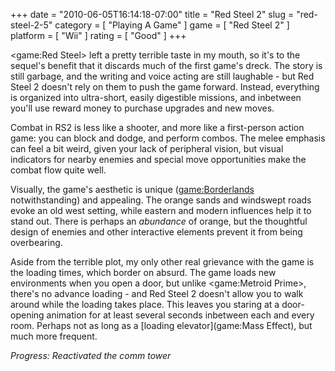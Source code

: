 +++
date = "2010-06-05T16:14:18-07:00"
title = "Red Steel 2"
slug = "red-steel-2-5"
category = [ "Playing A Game" ]
game = [ "Red Steel 2" ]
platform = [ "Wii" ]
rating = [ "Good" ]
+++

<game:Red Steel> left a pretty terrible taste in my mouth, so it's to the sequel's benefit that it discards much of the first game's dreck.  The story is still garbage, and the writing and voice acting are still laughable - but Red Steel 2 doesn't rely on them to push the game forward.  Instead, everything is organized into ultra-short, easily digestible missions, and inbetween you'll use reward money to purchase upgrades and new moves.

Combat in RS2 is less like a shooter, and more like a first-person action game: you can block and dodge, and perform combos.  The melee emphasis can feel a bit weird, given your lack of peripheral vision, but visual indicators for nearby enemies and special move opportunities make the combat flow quite well.

Visually, the game's aesthetic is unique (<game:Borderlands> notwithstanding) and appealing.  The orange sands and windswept roads evoke an old west setting, while eastern and modern influences help it to stand out.  There is perhaps an <i>abundance</i> of orange, but the thoughtful design of enemies and other interactive elements prevent it from being overbearing.

Aside from the terrible plot, my only other real grievance with the game is the loading times, which border on absurd.  The game loads new environments when you open a door, but unlike <game:Metroid Prime>, there's no advance loading - and Red Steel 2 doesn't allow you to walk around while the loading takes place.  This leaves you staring at a door-opening animation for at least several seconds inbetween each and every room.  Perhaps not as long as a [loading elevator](game:Mass Effect), but much more frequent.

<i>Progress: Reactivated the comm tower</i>